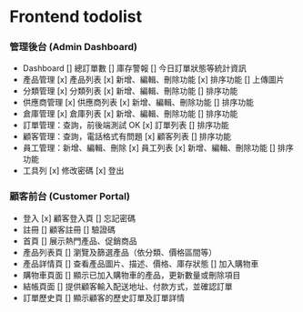 # Frontend todolist

### 管理後台 (Admin Dashboard)

- Dashboard
  [] 總訂單數
  [] 庫存警報
  [] 今日訂單狀態等統計資訊
- 產品管理
  [x] 產品列表
  [x] 新增、編輯、刪除功能
  [x] 排序功能
  [] 上傳圖片
- 分類管理
  [x] 分類列表
  [x] 新增、編輯、刪除功能
  [] 排序功能
- 供應商管理
  [x] 供應商列表
  [x] 新增、編輯、刪除功能
  [] 排序功能
- 倉庫管理
  [x] 倉庫列表
  [x] 新增、編輯、刪除功能
  [] 排序功能
- 訂單管理：查詢，前後端測試 OK
  [x] 訂單列表
  [] 排序功能
- 顧客管理：查詢，電話格式有問題
  [x] 顧客列表
  [] 排序功能
- 員工管理：新增、編輯、刪除
  [x] 員工列表
  [x] 新增、編輯、刪除功能
  [] 排序功能
- 工具列
  [x] 修改密碼
  [x] 登出

### 顧客前台 (Customer Portal)

- 登入
  [x] 顧客登入頁
  [] 忘記密碼
- 註冊
  [] 顧客註冊
  [] 驗證碼
- 首頁
  [] 展示熱門產品、促銷商品
- 產品列表頁
  [] 瀏覽及篩選產品（依分類、價格區間等）
- 產品詳情頁
  [] 查看產品圖片、描述、價格、庫存狀態
  [] 加入購物車
- 購物車頁面
  [] 顯示已加入購物車的產品，更新數量或刪除項目
- 結帳頁面
  [] 提供顧客輸入配送地址、付款方式，並確認訂單
- 訂單歷史頁
  [] 顯示顧客的歷史訂單及訂單詳情
